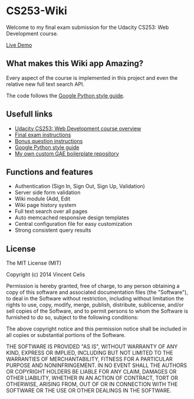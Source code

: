 <h1>CS253-Wiki</h1>
<p>Welcome to my final exam submission for the Udacity CS253: Web Development course.</p>
<p><a href="http://uda-cs253-wiki.appspot.com/">Live Demo</a></p>

<h2>What makes this Wiki app Amazing?</h2>
<p>Every aspect of the course is implemented in this project and even the relative new full text search API.</p>
<p>The code follows the <a href="http://google-styleguide.googlecode.com/svn/trunk/pyguide.html">Google Python style guide</a>.</p>

<h2>Usefull links</h2>
<ul>
  <li><a href="https://www.udacity.com/course/cs253">Udacity CS253: Web Development course overview</a></li>
  <li><a href="https://www.youtube.com/watch?v=bdes6p2h_YU">Final exam instructions</a></li>
  <li><a href="https://www.youtube.com/watch?v=bWnxTIT0vd8">Bonus question instructions</a></li>
  <li><a href="http://google-styleguide.googlecode.com/svn/trunk/pyguide.html">Google Python style guide</a></li>
  <li><a href="https://github.com/vcelis/gae-boilerplate">My own custom GAE boilerplate repository</a></li>
</ul>

<h2>Functions and features</h2>
<ul>
  <li>Authentication (Sign In, Sign Out, Sign Up, Validation)</li>
  <li>Server side form validation</li>
  <li>Wiki module (Add, Edit</li>
  <li>Wiki page history system</li>
  <li>Full text search over all pages</li>
  <li>Auto memcached responsive design templates</li>
  <li>Central configuration file for easy customization</li>
  <li>Strong consistent query results</li>
</ul>

<h2>License</h2>
<p>The MIT License (MIT)</p>

<p>Copyright (c) 2014 Vincent Celis</p>

<p>Permission is hereby granted, free of charge, to any person obtaining a copy
of this software and associated documentation files (the "Software"), to deal
in the Software without restriction, including without limitation the rights
to use, copy, modify, merge, publish, distribute, sublicense, and/or sell
copies of the Software, and to permit persons to whom the Software is
furnished to do so, subject to the following conditions:</p>

<p>The above copyright notice and this permission notice shall be included in
all copies or substantial portions of the Software.</p>

<p>THE SOFTWARE IS PROVIDED "AS IS", WITHOUT WARRANTY OF ANY KIND, EXPRESS OR
IMPLIED, INCLUDING BUT NOT LIMITED TO THE WARRANTIES OF MERCHANTABILITY,
FITNESS FOR A PARTICULAR PURPOSE AND NONINFRINGEMENT. IN NO EVENT SHALL THE
AUTHORS OR COPYRIGHT HOLDERS BE LIABLE FOR ANY CLAIM, DAMAGES OR OTHER
LIABILITY, WHETHER IN AN ACTION OF CONTRACT, TORT OR OTHERWISE, ARISING FROM,
OUT OF OR IN CONNECTION WITH THE SOFTWARE OR THE USE OR OTHER DEALINGS IN
THE SOFTWARE.</p>